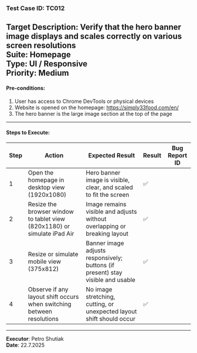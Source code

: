 ### Test Case ID: TC012  
**Target Description**: Verify that the hero banner image displays and scales correctly on various screen resolutions  
**Suite**: Homepage  
**Type**: UI / Responsive  
**Priority**: Medium  
---

#### Pre-conditions:
1. User has access to Chrome DevTools or physical devices  
2. Website is opened on the homepage: https://simply33food.com/en/  
3. The hero banner is the large image section at the top of the page  

---

#### Steps to Execute:

| Step | Action | Expected Result | Result | Bug Report ID |
|------|--------|------------------|--------|----------------|
| 1 | Open the homepage in desktop view (1920x1080) | Hero banner image is visible, clear, and scaled to fit the screen | ✅ |                |
| 2 | Resize the browser window to tablet view (820x1180) or simulate iPad Air | Image remains visible and adjusts without overlapping or breaking layout | ✅ |                |
| 3 | Resize or simulate mobile view (375x812) | Banner image adjusts responsively; buttons (if present) stay visible and usable | ✅ |                |
| 4 | Observe if any layout shift occurs when switching between resolutions | No image stretching, cutting, or unexpected layout shift should occur | ✅ |                |

---

**Executor**: Petro Shutiak  
**Date**: 22.7.2025
